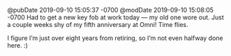 @pubDate 2019-09-10 15:05:37 -0700
@modDate 2019-09-10 15:08:05 -0700
Had to get a new key fob at work today — my old one wore out. Just a couple weeks shy of my fifth anniversary at Omni! Time flies.

I figure I’m just over eight years from retiring, so I’m not even halfway done here. :)
